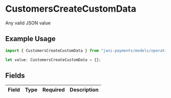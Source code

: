 # CustomersCreateCustomData

Any valid JSON value

## Example Usage

```typescript
import { CustomersCreateCustomData } from "jani-payments/models/operations";

let value: CustomersCreateCustomData = {};
```

## Fields

| Field       | Type        | Required    | Description |
| ----------- | ----------- | ----------- | ----------- |